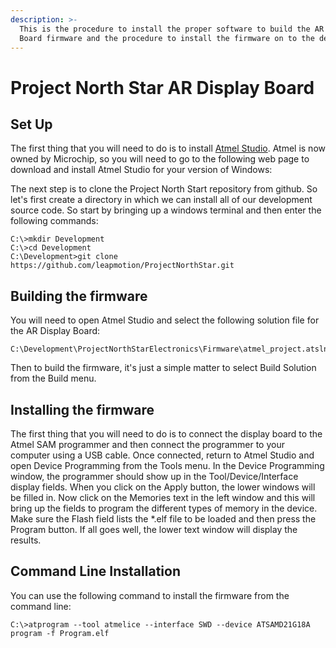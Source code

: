 ```yaml
---
description: >-
  This is the procedure to install the proper software to build the AR Display
  Board firmware and the procedure to install the firmware on to the device.
---
```


# Project North Star AR Display Board

## Set Up

The first thing that you will need to do is to install [Atmel Studio](https://www.microchip.com/mplab/avr-support/atmel-studio-7). Atmel is now owned by Microchip, so you will need to go to the following web page to download and install Atmel Studio for your version of Windows:



The next step is to clone the Project North Start repository from github. So let's first create a directory in which we can install all of our development source code. So start by bringing up a windows terminal and then enter the following commands:

```text
C:\>mkdir Development
C:\>cd Development
C:\Development>git clone https://github.com/leapmotion/ProjectNorthStar.git
```

## Building the firmware

You will need to open Atmel Studio and select the following solution file for the AR Display Board:

```text
C:\Development\ProjectNorthStarElectronics\Firmware\atmel_project.atsln
```

Then to build the firmware, it's just a simple matter to select Build Solution from the Build menu.

## Installing the firmware

The first thing that you will need to do is to connect the display board to the Atmel SAM programmer and then connect the programmer to your computer using a USB cable. Once connected, return to Atmel Studio and open Device Programming from the Tools menu. In the Device Programming window, the programmer should show up in the Tool/Device/Interface display fields. When you click on the Apply button, the lower windows will be filled in. Now click on the Memories text in the left window and this will bring up the fields to program the different types of memory in the device. Make sure the Flash field lists the \*.elf file to be loaded and then press the Program button. If all goes well, the lower text window will display the results.

## Command Line Installation

You can use the following command to install the firmware from the command line:

```text
C:\>atprogram --tool atmelice --interface SWD --device ATSAMD21G18A program -f Program.elf
```

